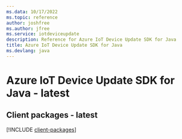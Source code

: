 ```yaml
---
ms.data: 10/17/2022
ms.topic: reference
author: joshfree
ms.author: jfree
ms.service: iotdeviceupdate
description: Reference for Azure IoT Device Update SDK for Java
title: Azure IoT Device Update SDK for Java
ms.devlang: java
---
```

# Azure IoT Device Update SDK for Java - latest

## Client packages - latest
[!INCLUDE [client-packages](iot-device-update-client-index.md)]